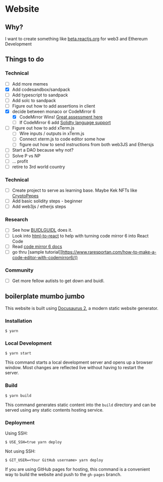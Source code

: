 # Website

## Why?

I want to create something like [beta.reactjs.org](https://beta.reactjs.org/) for web3 and Ethereum Development

## Things to do

### Technical

- [ ] Add more memes
- [x] Add codesandbox/sandpack
- [ ] Add typescript to sandpack
- [ ] Add solc to sandpack
- [ ] Figure out how to add assertions in client
- [x] decide between monaco or CodeMirror 6
  - [x] CodeMirror Wins! [Great assessment here](https://blog.replit.com/code-editors)
  - [ ] If CodeMirror 6 add [Solidty language support](https://github.com/alincode/codemirror-solidity)
- [ ] Figure out how to add xTerm.js
  - [ ] Wire inputs / outputs in xTerm.js
  - [ ] Connect xterm.js to code editor some how
  - [ ] figure out how to send instructions from both web3JS and Ethersjs
- [ ] Start a DAO because why not?
- [ ] Solve P vs NP
- [ ] ... profit
- [ ] retire to 3rd world country

### Technical

- [ ] Create project to serve as learning base. Maybe Kek NFTs like [CryptoPepes](https://cryptopepes.lol/)
- [ ] Add basic solidity steps - beginner
- [ ] Add web3js / etherjs steps

### Research

- [ ] See how [BUIDLGUIDL](https://buidlguidl.com/) does it.
- [ ] Look into [html-to-react](https://www.npmjs.com/package/html-to-react) to help with turning code mirror 6 into React Code
- [ ] Read [code mirror 6 docs](https://codemirror.net/doc/manual.html)
- [ ] go thru [sample tutorial]]https://www.raresportan.com/how-to-make-a-code-editor-with-codemirror6/()

### Community

- [ ] Get more fellow autists to get down and buidl.

## boilerplate mumbo jumbo

This website is built using [Docusaurus 2](https://docusaurus.io/), a modern static website generator.

### Installation

```
$ yarn
```

### Local Development

```
$ yarn start
```

This command starts a local development server and opens up a browser window. Most changes are reflected live without having to restart the server.

### Build

```
$ yarn build
```

This command generates static content into the `build` directory and can be served using any static contents hosting service.

### Deployment

Using SSH:

```
$ USE_SSH=true yarn deploy
```

Not using SSH:

```
$ GIT_USER=<Your GitHub username> yarn deploy
```

If you are using GitHub pages for hosting, this command is a convenient way to build the website and push to the `gh-pages` branch.
